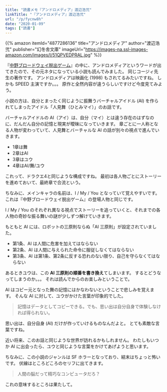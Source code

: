 ```yaml
---
title: "読書メモ『アンドロメディア』渡辺浩弐"
linkTitle: "『アンドロメディア』渡辺浩弐"
url: "/p/fycnw8h"
date: "2020-01-09"
tags: ["読書"]
---
```


{{% amazon
  itemId="4877286136"
  title="アンドロメディア"
  author="渡辺浩弐"
  publisher="幻冬舎文庫"
  imageUrl="https://images-na.ssl-images-amazon.com/images/I/51QPVEDPRAL.jpg"
%}}

『[中野ブロードウェイ脱出ゲーム](/p/kexfxfv)』の中に、アンドロメディアというワードが出てきたので、その元ネタになっている小説も読んでみました。
同じコージィ先生の著作です。
アンドロメディアは映画化 (1998) もされてるみたいですね。
しかも SPEED 主演ですか。。。
原作と全然内容が違うらしいですけど今度見てみよう。

小説の方は、自分とまったく同じように振舞うバーチャルアイドル (AI) を作られてしまったアイドル「人見舞（ひとみマイ）」のお話です。

バーチャルアイドルの AI（アイ）は、自分（マイ）とは違う存在のはずなのに、だんだん自分の記憶と現実が曖昧になっていきます。
章ごとに一人称となる人物が変わっていて、人見舞とバーチャルな AI の話が別々の視点で進んでいきます。

- 1章は舞
- 2章はAI
- 3章はユウ
- 4章はAI/舞/ユウ

これって、ドラクエ4と同じような構成ですね。
最初は各人物ごとにストーリーを進めておいて、最終章で合流という。

ちなみに、メインキャラの名前は、I / My / You となっていて覚えやすいです。
これは『中野ブロードウェイ脱出ゲーム』の登場人物と同じです。

I / My / You のそれぞれ異なる視点でストーリーを追っていくと、それまでの各人物の奇妙な振る舞いの謎が少しずつ解けていきます。

もともと AI には、ロボットの三原則ならぬ「AI 三原則」が設定されていました。

- 第1条、AI は人間に危害を加えてはならない
- 第2条、AI は人間に与えられた命令に服従しなくてはならない
- 第3条、AI は第1条、第2条に反する恐れのない限り、自己を守らなくてはならない

あるときユウは、この **AI 三原則の順番を書き換え**てしまいます。
するとどうなってしまうのか。。。
それは読んでからのお楽しみということで。

AI はコピー元となった舞の記憶にはかなわないということで悲しみを覚えます。
そんな AI に対して、ユウがかけた言葉が印象的でした。

> 記憶はデータとしてコピーできる。でも、思い出は自分自身で体験しなければ得られない。

思い出は、自分自身 (AI) だけが作っていけるものなんだよと。
とても素敵な言葉ですね。

近い将来、このお話と同じような世界が訪れるかもしれません。
わたしもいつか AI に出会ったら、ユウと同じような言葉をかけてあげようと思います。

ちなみに、この小説のジャンルは SF ホラーとなっており、結末はちょっと怖いです。
伏線はところどころのセリフに出てきます。

> 人間の脳だって精巧なコンピュータだろ？

これの意味するところは果たして。


